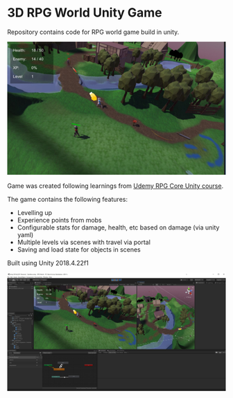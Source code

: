 # 3D RPG World Unity Game

Repository contains code for RPG world game build in unity.

![](Documentation/Images/screenshot.jpg)

Game was created following learnings from [Udemy RPG Core Unity course](https://www.udemy.com/course/unityrpg/).

The game contains the following features:
* Levelling up
* Experience points from mobs
* Configurable stats for damage, health, etc based on damage (via unity yaml)
* Multiple levels via scenes with travel via portal
* Saving and load state for objects in scenes

Built using Unity 2018.4.22f1

![](Documentation/Images/screenshot-unity.jpg)

